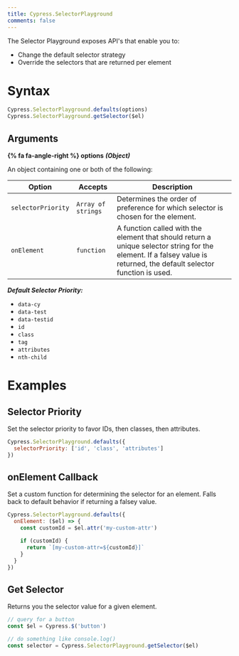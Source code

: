 ```yaml
---
title: Cypress.SelectorPlayground
comments: false
---
```


The Selector Playground exposes API's that enable you to:

- Change the default selector strategy
- Override the selectors that are returned per element

# Syntax

```javascript
Cypress.SelectorPlayground.defaults(options)
Cypress.SelectorPlayground.getSelector($el)
```

## Arguments

**{% fa fa-angle-right %} options**  ***(Object)***

An object containing one or both of the following:

Option | Accepts | Description
--- | --- | ---
`selectorPriority` | `Array of strings` | Determines the order of preference for which selector is chosen for the element.
`onElement` | `function` | A function called with the element that should return a unique selector string for the element. If a falsey value is returned, the default selector function is used.

***Default Selector Priority:***

- `data-cy`
- `data-test`
- `data-testid`
- `id`
- `class`
- `tag`
- `attributes`
- `nth-child`

# Examples

## Selector Priority

Set the selector priority to favor IDs, then classes, then attributes.

```javascript
Cypress.SelectorPlayground.defaults({
  selectorPriority: ['id', 'class', 'attributes']
})
```

## onElement Callback

Set a custom function for determining the selector for an element. Falls back to default behavior if returning a falsey value.

```javascript
Cypress.SelectorPlayground.defaults({
  onElement: ($el) => {
    const customId = $el.attr('my-custom-attr')

    if (customId) {
      return `[my-custom-attr=${customId}]`
    }
  }
})
```

## Get Selector

Returns you the selector value for a given element.

```js
// query for a button
const $el = Cypress.$('button')

// do something like console.log()
const selector = Cypress.SelectorPlayground.getSelector($el)

```
